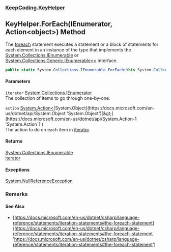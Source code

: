 ### [KeepCoding](KeepCoding.md 'KeepCoding').[KeyHelper](KeepCoding_KeyHelper.md 'KeepCoding.KeyHelper')
## KeyHelper.ForEach(IEnumerator, Action&lt;object&gt;) Method
The [foreach](https://docs.microsoft.com/en-us/dotnet/csharp/language-reference/keywords/foreach 'https://docs.microsoft.com/en-us/dotnet/csharp/language-reference/keywords/foreach') statement executes a statement or a block of statements for each element in an instance of the type that implements the [System.Collections.IEnumerable](https://docs.microsoft.com/en-us/dotnet/api/System.Collections.IEnumerable 'System.Collections.IEnumerable') or [System.Collections.Generic.IEnumerable&lt;&gt;](https://docs.microsoft.com/en-us/dotnet/api/System.Collections.Generic.IEnumerable-1 'System.Collections.Generic.IEnumerable`1') interface.  
```csharp
public static System.Collections.IEnumerable ForEach(this System.Collections.IEnumerator iterator, System.Action<object> action);
```
#### Parameters
<a name='KeepCoding_KeyHelper_ForEach(System_Collections_IEnumerator_System_Action_object_)_iterator'></a>
`iterator` [System.Collections.IEnumerator](https://docs.microsoft.com/en-us/dotnet/api/System.Collections.IEnumerator 'System.Collections.IEnumerator')  
The collection of items to go through one-by-one.
  
<a name='KeepCoding_KeyHelper_ForEach(System_Collections_IEnumerator_System_Action_object_)_action'></a>
`action` [System.Action&lt;](https://docs.microsoft.com/en-us/dotnet/api/System.Action-1 'System.Action`1')[System.Object](https://docs.microsoft.com/en-us/dotnet/api/System.Object 'System.Object')[&gt;](https://docs.microsoft.com/en-us/dotnet/api/System.Action-1 'System.Action`1')  
The action to do on each item in [iterator](KeepCoding_KeyHelper_ForEach(System_Collections_IEnumerator_System_Action_object_).md#KeepCoding_KeyHelper_ForEach(System_Collections_IEnumerator_System_Action_object_)_iterator 'KeepCoding.KeyHelper.ForEach(System.Collections.IEnumerator, System.Action&lt;object&gt;).iterator').
  
#### Returns
[System.Collections.IEnumerable](https://docs.microsoft.com/en-us/dotnet/api/System.Collections.IEnumerable 'System.Collections.IEnumerable')  
[iterator](KeepCoding_KeyHelper_ForEach(System_Collections_IEnumerator_System_Action_object_).md#KeepCoding_KeyHelper_ForEach(System_Collections_IEnumerator_System_Action_object_)_iterator 'KeepCoding.KeyHelper.ForEach(System.Collections.IEnumerator, System.Action&lt;object&gt;).iterator')
#### Exceptions
[System.NullReferenceException](https://docs.microsoft.com/en-us/dotnet/api/System.NullReferenceException 'System.NullReferenceException')  
### Remarks
#### See Also
- [https://docs.microsoft.com/en-us/dotnet/csharp/language-reference/statements/iteration-statements#the-foreach-statement](https://docs.microsoft.com/en-us/dotnet/csharp/language-reference/statements/iteration-statements#the-foreach-statement 'https://docs.microsoft.com/en-us/dotnet/csharp/language-reference/statements/iteration-statements#the-foreach-statement')
